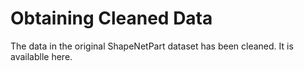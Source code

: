 # Obtaining Cleaned Data

The data in the original ShapeNetPart dataset has been cleaned. It is availablle here.